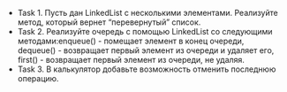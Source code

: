 * Task 1. Пусть дан LinkedList с несколькими элементами. Реализуйте метод, который вернет “перевернутый” список.
* Task 2. Реализуйте очередь с помощью LinkedList со следующими методами:enqueue() - помещает элемент в конец очереди, dequeue() - возвращает первый элемент из очереди и удаляет его, first() - возвращает первый элемент из очереди, не удаляя.
* Task 3. В калькулятор добавьте возможность отменить последнюю операцию.
